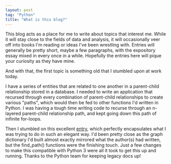 ```yaml
---
layout: post
tag: "Python"
title: "What is this blog?"
---
```


This blog acts as a place for me to write about topics that interest me. While it will stay close to the fields of data and analysis, it will occasionally veer off into books I'm reading or ideas I've been wrestling with. Entries will generally be pretty short, maybe a few paragraphs, with the expository essay mixed in every once in a while. Hopefully the entries here will pique your curiosity as they have mine.

And with that, the first topic is something old that I stumbled upon at work today.

I have a series of entities that are related to one another in a parent-child relationship stored in a database. I needed to write an application that recursed through every combination of parent-child relationships to create various "paths", which would then be fed to other functions I'd written in Python. I was having a tough time writing code to recurse through an n-layered parent-child relationship path, and kept going down this path of infinite for-loops.

Then I stumbled on this excellent [entry](https://www.python.org/doc/essays/graphs/), which perfectly encapsulates what I was trying to do in such an elegant way. I'd been pretty close as the graph dictionary I'd built almost exactly mirrored what the author(s) had written, but the find\_path() functions were the finishing touch. Just a few changes to make this compatible with Python 3 were all it took to get this up and running. Thanks to the Python team for keeping
legacy docs up!


